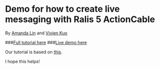 
# Demo for how to create live messaging with Ralis 5 ActionCable

By [Amanda Lin](https://adnamalin.github.io) and [Vivien Kuo](adnamalin.github.io)


###[Full tutorial here](https://medium.com/@adnama.lin/live-messaging-with-rails-5-action-cable-7f009e0c1d8b#.h6toebaeg)
###[Live demo here](https://live-messaging-demo.herokuapp.com)

Our tutorial is based on [this](https://blog.heroku.com/real_time_rails_implementing_websockets_in_rails_5_with_action_cable). 

I hope this helps!
